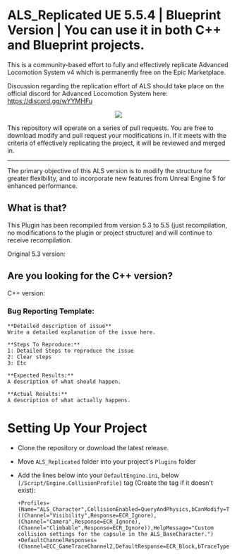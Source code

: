 # ALS_Replicated UE 5.5.4 | Blueprint Version | You can use it in both C++ and Blueprint projects.

This is a community-based effort to fully and effectively replicate Advanced Locomotion System v4 which is permanently free on the Epic Marketplace. 

Discussion regarding the replication effort of ALS should take place on the official discord for Advanced Locomotion System here: https://discord.gg/wYYMHFu

<p align="center">
  <a href="https://discord.gg/wYYMHFu"><img src="https://i.imgur.com/LP9bZQj.png"></a>
</p>

This repository will operate on a series of pull requests. You are free to download modify and pull request your modifications in. If it meets with the criteria of effectively replicating the project, it will be reviewed and merged in.

---

The primary objective of this ALS version is to modify the structure for greater flexibility, and to incorporate new features from Unreal Engine 5 for enhanced performance.

## What is that?

This Plugin has been recompiled from version 5.3 to 5.5 (just recompilation, no modifications to the plugin or project structure) and will continue to receive recompilation.

Original 5.3 version:

<p align="center">
  <a href="https://github.com/Cesio137/ALS_Replicated"></a>
</p>

## Are you looking for the C++ version?

C++ version:

<p align="center">
  <a href="https://github.com/ShadowfallStudios/ALS-Community"></a>
</p>

### Bug Reporting Template:

```
**Detailed description of issue**
Write a detailed explanation of the issue here.

**Steps To Reproduce:**
1: Detailed Steps to reproduce the issue 
2: Clear steps
3: Etc

**Expected Results:**
A description of what should happen.

**Actual Results:**
A description of what actually happens.
```

# Setting Up Your Project

- Clone the repository or download the latest release.

- Move `ALS_Replicated` folder into your project's `Plugins` folder

- Add the lines below into your `DefaultEngine.ini`, below `[/Script/Engine.CollisionProfile]` tag (Create the tag if it doesn't exist):
  
  ```
  +Profiles=(Name="ALS_Character",CollisionEnabled=QueryAndPhysics,bCanModify=True,ObjectTypeName="Pawn",CustomResponses=((Channel="Visibility",Response=ECR_Ignore),(Channel="Camera",Response=ECR_Ignore),(Channel="Climbable",Response=ECR_Ignore)),HelpMessage="Custom collision settings for the capsule in the ALS_BaseCharacter.")
  +DefaultChannelResponses=(Channel=ECC_GameTraceChannel2,DefaultResponse=ECR_Block,bTraceType=True,bStaticObject=False,Name="Climbable")
  ```